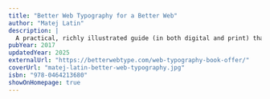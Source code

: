 ```yaml
---
title: "Better Web Typography for a Better Web"
author: "Matej Latin"
description: |
  A practical, richly illustrated guide (in both digital and print) that teaches web typography fundamentals—like vertical rhythm, modular scales, type pairing, and responsive layout—supported by live examples, cheat sheets, and build-along components.
pubYear: 2017
updatedYear: 2025
externalUrl: "https://betterwebtype.com/web-typography-book-offer/"
coverUrl: "matej-latin-better-web-typography.jpg"
isbn: "978-0464213680"
showOnHomepage: true
---
```

